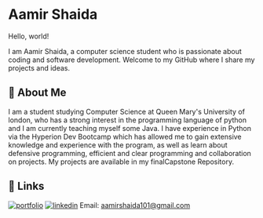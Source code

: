 
# Aamir Shaida

Hello, world!

I am Aamir Shaida, a computer science student who is passionate about coding and software development. Welcome to my GitHub where I share my projects and ideas.



## 🚀 About Me
I am a student studying Computer Science at Queen Mary's University of london, who has a strong interest in the programming language of python and I am currently teaching myself some Java. I have experience in Python via the Hyperion Dev Bootcamp which has allowed me to gain extensive knowledge and experience with the program, as well as learn about defensive programming, efficient and clear programming and collaboration on projects.
My projects are available in my finalCapstone Repository.







## 🔗 Links
[![portfolio](https://img.shields.io/badge/my_portfolio-000?style=for-the-badge&logo=ko-fi&logoColor=white)](https://www.hyperiondev.com/portfolio/131094/)
[![linkedin](https://img.shields.io/badge/linkedin-0A66C2?style=for-the-badge&logo=linkedin&logoColor=white)](https://www.linkedin.com/in/aamir-shaida/)
Email:
aamirshaida101@gmail.com

